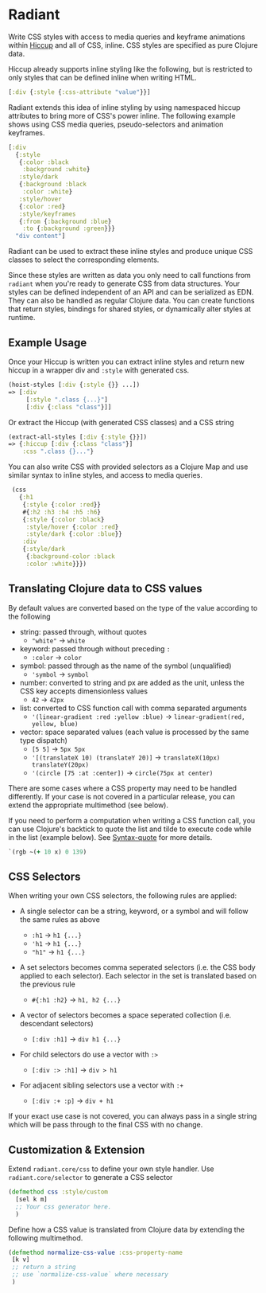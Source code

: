# Radiant

Write CSS styles with access to media queries and keyframe animations within [Hiccup](https://github.com/weavejester/hiccup) and all of CSS, inline. CSS styles are specified as pure Clojure data.

Hiccup already supports inline styling like the following, but is restricted to only styles that can be defined inline when writing HTML.

``` clojure
[:div {:style {:css-attribute "value"}}]
```

Radiant extends this idea of inline styling by using namespaced hiccup attributes to bring more of CSS's power inline. The following example shows using CSS media queries, pseudo-selectors and animation keyframes.

```clojure
[:div
  {:style
   {:color :black 
    :background :white}
   :style/dark
   {:background :black
    :color :white}
   :style/hover
   {:color :red}
   :style/keyframes
   {:from {:background :blue}
    :to {:background :green}}}
  "div content"]
```

Radiant can be used to extract these inline styles and produce unique CSS classes to select the corresponding elements.

Since these styles are written as data you only need to call functions from `radiant` when you're ready to generate CSS from data structures. Your styles can be defined independent of an API and can be serialized as EDN. They can also be handled as regular Clojure data. You can create functions that return styles, bindings for shared styles, or dynamically alter styles at runtime.

## Example Usage

Once your Hiccup is written you can extract inline styles and return new hiccup in a wrapper div and `:style` with generated css.
```clojure
(hoist-styles [:div {:style {}} ...])
=> [:div
     [:style ".class {...}"]
     [:div {:class "class"}]]
```

Or extract the Hiccup (with generated CSS classes) and a CSS string

``` clojure
(extract-all-styles [:div {:style {}}])
=> {:hiccup [:div {:class "class"}]
    :css ".class {}..."}
```


You can also write CSS with provided selectors as a Clojure Map and use similar syntax to inline styles, and access to media queries.

```clojure
 (css
   {:h1
    {:style {:color :red}}
    #{:h2 :h3 :h4 :h5 :h6}
    {:style {:color :black}
     :style/hover {:color :red}
     :style/dark {:color :blue}}
    :div
    {:style/dark
     {:background-color :black
     :color :white}}})
```

## Translating Clojure data to CSS values

By default values are converted based on the type of the value according to the following

* string: passed through, without quotes
  * `"white"` -> `white`
* keyword: passed through without preceding `:`
  * `:color` -> `color`
* symbol: passed through as the name of the symbol (unqualified)
  * `'symbol` -> `symbol`
* number: converted to string and px are added as the unit, unless the CSS key accepts dimensionless values
  * `42` -> `42px`
* list: converted to CSS function call with comma separated arguments
  * `'(linear-gradient :red :yellow :blue)` -> `linear-gradient(red, yellow, blue)`
* vector: space separated values (each value is processed by the same type dispatch)
  * `[5 5]` -> `5px 5px`
  *  `'[(translateX 10) (translateY 20)]` -> `translateX(10px) translateY(20px)`
  * `'(circle [75 :at :center])` -> `circle(75px at center)`

There are some cases where a CSS property may need to be handled differently. If your case is not covered in a particular release, you can extend the appropriate multimethod (see below).

If you need to perform a computation when writing a CSS function call, you can use Clojure's backtick to quote the list and tilde to execute code while in the list (example below). See [Syntax-quote](https://clojure.org/reference/reader#syntax-quote) for more details.

``` clojure
`(rgb ~(+ 10 x) 0 139)
```

## CSS Selectors

When writing your own CSS selectors, the following rules are applied:

* A single selector can be a string, keyword, or a symbol and will follow the same rules as above
  * `:h1` -> `h1 {...}`
  * `'h1` -> `h1 {...}`
  * `"h1"` -> `h1 {...}`
* A set selectors becomes comma seperated selectors (i.e. the CSS body applied to each selector). Each selector in the set is translated based on the previous rule
  * `#{:h1 :h2}` -> `h1, h2 {...}`
* A vector of selectors becomes a space seperated collection (i.e. descendant selectors)
  * `[:div :h1]` -> `div h1 {...}`

* For child selectors do use a vector with `:>` 
  * `[:div :> :h1]` -> `div > h1`
* For adjacent sibling selectors use a vector with `:+`
  * `[:div :+ :p]` -> `div + h1`

If your exact use case is not covered, you can always pass in a single string which will be pass through to the final CSS with no change.

## Customization & Extension
Extend `radiant.core/css` to define your own style handler. Use `radiant.core/selector` to generate a CSS selector
``` clojure
(defmethod css :style/custom
  [sel k m]
  ;; Your css generator here.
  )
```


Define how a CSS value is translated from Clojure data by extending the following multimethod.

 ``` clojure
(defmethod normalize-css-value :css-property-name
  [k v]
  ;; return a string 
  ;; use `normalize-css-value` where necessary
  )
 ```

 
